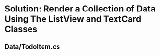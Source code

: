 # **Solution:** Render a Collection of Data Using The ListView and TextCard Classes

## Data/TodoItem.cs

##
